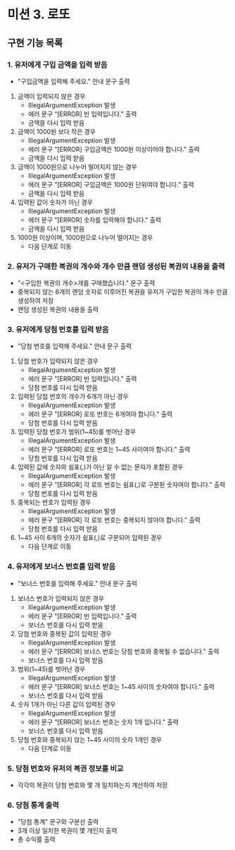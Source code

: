 # 미션 3. 로또


## 구현 기능 목록

### 1. 유저에게 구입 금액을 입력 받음
- "구입금액을 입력해 주세요." 안내 문구 출력
1. 금액이 입력되지 않은 경우
    - IllegalArgumentException 발생
    - 에러 문구 "[ERROR] 빈 입력입니다." 출력
    - 금액을 다시 입력 받음
2. 금액이 1000원 보다 작은 경우
    - IllegalArgumentException 발생
    - 에러 문구 "[ERROR] 구입금액은 1000원 이상이어야 합니다." 출력
    - 금액을 다시 입력 받음
3. 금액이 1000원으로 나누어 떨어지지 않는 경우
    - IllegalArgumentException 발생
    - 에러 문구 "[ERROR] 구입금액은 1000원 단위여야 합니다." 출력
    - 금액을 다시 입력 받음
4. 입력된 값이 숫자가 아닌 경우
    - IllegalArgumentException 발생
    - 에러 문구 "[ERROR] 숫자를 입력해야 합니다." 출력
    - 금액을 다시 입력 받음
5. 1000원 이상이며, 1000원으로 나누어 떨어지는 경우
    - 다음 단계로 이동

### 2. 유저가 구매한 복권의 개수와 개수 만큼 랜덤 생성된 복권의 내용을 출력
- "<구입한 복권의 개수>개를 구매했습니다." 문구 출력
- 중복되지 않는 6개의 랜덤 숫자로 이루어진 복권을 유저가 구입한 복권의 개수 만큼 생성하여 저장
- 랜덤 생성된 복권의 내용을 출력

### 3. 유저에게 당첨 번호를 입력 받음
- "당첨 번호를 입력해 주세요." 안내 문구 출력
1. 당첨 번호가 입력되지 않은 경우
    - IllegalArgumentException 발생
    - 에러 문구 "[ERROR] 빈 입력입니다." 출력
    - 당첨 번호를 다시 입력 받음
2. 입력된 당첨 번호의 개수가 6개가 아닌 경우
    - IllegalArgumentException 발생
    - 에러 문구 "[ERROR] 로또 번호는 6개여야 합니다." 출력
    - 당첨 번호를 다시 입력 받음
3. 입력된 당첨 번호가 범위(1~45)를 벗어난 경우
    - IllegalArgumentException 발생
    - 에러 문구 "[ERROR] 로또 번호는 1~45 사이여야 합니다." 출력
    - 당첨 번호를 다시 입력 받음
4. 입력된 값에 숫자와 쉼표(,)가 아닌 알 수 없는 문자가 포함된 경우
    - IllegalArgumentException 발생
    - 에러 문구 "[ERROR] 각 로또 번호는 쉼표(,)로 구분된 숫자여야 합니다." 출력
    - 당첨 번호를 다시 입력 받음
5. 중복되는 번호가 입력된 경우
    - IllegalArgumentException 발생
    - 에러 문구 "[ERROR] 각 로또 번호는 중복되지 않아야 합니다." 출력
    - 당첨 번호를 다시 입력 받음
6. 1~45 사이 6개의 숫자가 쉼표(,)로 구분되어 입력된 경우
    - 다음 단계로 이동

### 4. 유저에게 보너스 번호를 입력 받음
- "보너스 번호를 입력해 주세요." 안내 문구 출력
1. 보너스 번호가 입력되지 않은 경우
    - IllegalArgumentException 발생
    - 에러 문구 "[ERROR] 빈 입력입니다." 출력
    - 보너스 번호를 다시 입력 받음
2. 당첨 번호와 중복된 값이 입력된 경우
    - IllegalArgumentException 발생
    - 에러 문구 "[ERROR] 보너스 번호는 당첨 번호와 중복될 수 없습니다." 출력
    - 보너스 번호를 다시 입력 받음
3. 범위(1~45)를 벗어난 경우
    - IllegalArgumentException 발생
    - 에러 문구 "[ERROR] 보너스 번호는 1~45 사이의 숫자여야 합니다." 출력
    - 보너스 번호를 다시 입력 받음
4. 숫자 1개가 아닌 다른 값이 입력된 경우
    - IllegalArgumentException 발생
    - 에러 문구 "[ERROR] 보너스 번호는 숫자 1개 입니다." 출력
    - 보너스 번호를 다시 입력 받음
5. 당첨 번호와 중복되지 않는 1~45 사이의 숫자 1개인 경우
    - 다음 단계로 이동

### 5. 당첨 번호와 유저의 복권 정보를 비교
- 각각의 복권이 당첨 번호와 몇 개 일치하는지 계산하여 저장

### 6. 당첨 통계 출력
- "당첨 통계" 문구와 구분선 출력
- 3개 이상 일치한 복권이 몇 개인지 출력
- 총 수익률 출력

